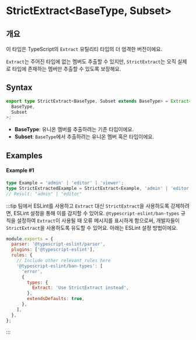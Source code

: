 # StrictExtract\<BaseType, Subset>

## 개요

이 타입은 TypeScript의 `Extract` 유틸리티 타입의 더 엄격한 버전이에요.

`Extract`는 주어진 타입에 없는 멤버도 추출할 수 있지만, `StrictExtract`는 오직 실제로 타입에 존재하는 멤버만 추출할 수 있도록 보장해요.

## Syntax

```ts
export type StrictExtract<BaseType, Subset extends BaseType> = Extract<
  BaseType,
  Subset
>;
```

- **BaseType**: 유니온 멤버를 추출하려는 기존 타입이에요.
- **Subset**: `BaseType`에서 추출하려는 유니온 멤버 혹은 타입이에요.

## Examples

#### Example #1

```ts
type Example = 'admin' | 'editor' | 'viewer';
type StrictExtractedExample = StrictExtract<Example, 'admin' | 'editor'>;
// Result: "admin" | "editor"
```

:::tip
팀에서 ESLint를 사용하고 `Extract` 대신 `StrictExtract`을 사용하도록 강제하려면, ESLint 설정을 통해 이를 감지할 수 있어요. `@typescript-eslint/ban-types` 규칙을 설정하여 `Extract`이 사용될 때 오류 메시지를 표시하게 함으로써, 개발자들이 `StrictExtract`을 사용하도록 유도할 수 있어요. 아래는 ESLint 설정 방법이에요.

```js
module.exports = {
  parser: '@typescript-eslint/parser',
  plugins: ['@typescript-eslint'],
  rules: {
    // Include other relevant rules here
    '@typescript-eslint/ban-types': [
      'error',
      {
        types: {
          Extract: 'Use StrictExtract instead',
        },
        extendsDefaults: true,
      },
    ],
  },
};
```

:::
